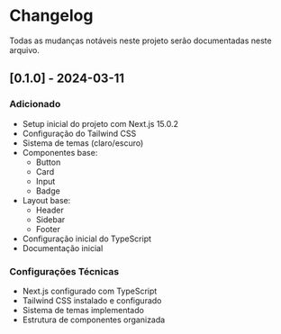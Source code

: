 # Changelog

Todas as mudanças notáveis neste projeto serão documentadas neste arquivo.

## [0.1.0] - 2024-03-11

### Adicionado
- Setup inicial do projeto com Next.js 15.0.2
- Configuração do Tailwind CSS
- Sistema de temas (claro/escuro)
- Componentes base:
  - Button
  - Card
  - Input
  - Badge
- Layout base:
  - Header
  - Sidebar
  - Footer
- Configuração inicial do TypeScript
- Documentação inicial

### Configurações Técnicas
- Next.js configurado com TypeScript
- Tailwind CSS instalado e configurado
- Sistema de temas implementado
- Estrutura de componentes organizada 